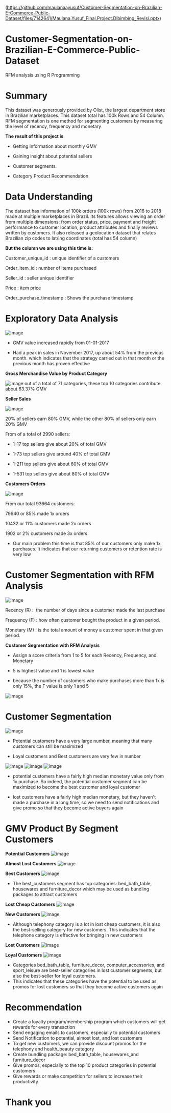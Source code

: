 (https://github.com/maulanaayusuf/Customer-Segmentation-on-Brazilian-E-Commerce-Public-Dataset/files/7142641/Maulana.Yusuf_Final.Project.Dibimbing_Revisi.pptx)
# Customer-Segmentation-on-Brazilian-E-Commerce-Public-Dataset
RFM analysis using R Programming

# Summary
This dataset was generously provided by Olist, the largest department store in Brazilian marketplaces. This dataset total has 100k Rows and 54 Column.
RFM segmentation is one method for segmenting customers by measuring the level of recency, frequency and monetary

**The result of this project is** 

- Getting information about monthly GMV

- Gaining insight about potential sellers

- Customer segments.

- Category Product Recommendation


# Data Understanding
The dataset has information of 100k orders  (100k rows) from 2016 to 2018 made at multiple marketplaces in Brazil. Its features allows viewing an order from multiple dimensions: from order status, price, payment and freight performance to customer location, product attributes and finally reviews written by customers. It also released a geolocation dataset that relates Brazilian zip codes to lat/lng coordinates (total has 54 column)

**But the column we are using this time is:**

Customer_unique_id    	     	: unique identifier of a customers

Order_item_id 		            : number of items purchased

Seller_id		  	              : seller unique identifier

Price			     	              : item price

Order_purchase_timestamp     	: Shows the purchase timestamp


# Exploratory Data Analysis

![image](https://user-images.githubusercontent.com/85357151/132887980-479b6380-4e1c-4c41-b582-b6f6067a0610.png)

- GMV value increased rapidly from 01-01-2017

- Had a peak in sales in November 2017, up about 54% from the previous month. which indicates that the strategy carried out in that month or the previous month has proven effective

**Gross Merchandise Value by Product Category**

![image](https://user-images.githubusercontent.com/85357151/132888237-a0159627-f70f-4d77-b07f-d094eb8a7386.png)
out of a total of 71 categories, these top 10 categories contribute about 63.37% GMV


**Seller Sales**

![image](https://user-images.githubusercontent.com/85357151/132888345-bf5d3825-7604-4885-820b-30d51637d44f.png)


20% of sellers earn 80% GMV, while the other 80% of sellers only earn 20% GMV

From of a total of 2990 sellers:

- 1-17 top sellers give about 20% of total GMV

- 1-73 top sellers give around 40% of total GMV

- 1-211 top sellers give about 60% of total GMV

- 1-531 top sellers give about 80% of total GMV


**Customers Orders**

![image](https://user-images.githubusercontent.com/85357151/132888797-afc30f5d-a298-4a40-a026-a2e31e11e1aa.png)

From our total 93664 customers:
 
79640 or 85% made 1x orders

10432 or 11% customers made 2x orders

1902 or 2% customers made 3x orders

- Our main problem this time is that 85% of our customers only make 1x purchases. It indicates that our returning customers or retention rate is very low


# Customer Segmentation with RFM Analysis

![image](https://user-images.githubusercontent.com/85357151/132889047-73766284-962d-4846-947e-d5b596fc5ece.png)

Recency (R) :  the number of days since a customer made the last purchase

Frequency (F) : how often customer bought the product in a given period.

Monetary (M) : is the total amount of money a customer spent in that given period. 



**Customer Segmentation with RFM Analysis**

- Assign a score criteria from 1 to 5 for each Recency, Frequency, and Monetary

- 5 is highest value and 1 is lowest value

- because the number of customers who make purchases more than 1x is only 15%, the F value is only 1 and 5


![image](https://user-images.githubusercontent.com/85357151/132889919-dbcfa7e5-701f-4a6d-9de2-a13808a98983.png)



# Customer Segmentation

![image](https://user-images.githubusercontent.com/85357151/132890196-711a6b4f-8e75-42cd-9197-25867ebecc2c.png)

- Potential customers have a very large number, meaning that many customers can still be maximized

- Loyal customers and  Best customers are very few in number

![image](https://user-images.githubusercontent.com/85357151/132890398-8996ae2a-99e7-4b84-a66f-eaca25ff7543.png)
![image](https://user-images.githubusercontent.com/85357151/132890405-406375ce-1195-4332-8c63-af363968bded.png)
![image](https://user-images.githubusercontent.com/85357151/132890413-b3d114fc-1fa4-47a8-a536-0d18a02f995d.png)


- potential customers have a fairly high median monetary value only from 1x purchase. So indeed, the potential customer segment can be maximized to become the best customer and loyal customer 

- lost customers have a fairly high median monetary, but they haven't made a purchase in a long time, so we need to send notifications and give promo so that they become active buyers again


# GMV Product By Segment Customers

**Potential Customers**
![image](https://user-images.githubusercontent.com/85357151/132890728-e543d41a-4ee3-479a-bf9d-61a1f85ca955.png)

**Almost Lost Customers**
![image](https://user-images.githubusercontent.com/85357151/132890793-acb107aa-c56f-4a90-8ed5-d6fef88ef24c.png)

**Best Customers**
![image](https://user-images.githubusercontent.com/85357151/132890824-eab0be5c-e558-46d5-a318-b93de80ea4c7.png)


- The best_customers segment has  top categories: bed_bath_table, housewares and furniture_decor which may be used as bundling packages to attract customers




**Lost Cheap Customers**
![image](https://user-images.githubusercontent.com/85357151/132890932-f3b7d02b-cfb7-46a3-962c-ab92be9aa2f1.png)

**New Customers**
![image](https://user-images.githubusercontent.com/85357151/132890963-e71d1237-0baf-4940-a9ad-90f76503b4ac.png)

- Although telephony category is a lot in lost cheap customers, it is also the best-selling category for new customers. This indicates that the telephone category is effective for bringing in new customers


**Lost Customers**
![image](https://user-images.githubusercontent.com/85357151/132891317-8e6e6e57-9426-4a6e-a172-1620c46b73a3.png)

**Loyal Customers**
![image](https://user-images.githubusercontent.com/85357151/132891355-63520bcd-3076-4c0f-9eaf-8b184933ad1d.png)


- Categories bed_bath_table, furniture_decor,  computer_accessories, and sport_leisure are best-seller categories in  lost customer segments, but also the best-seller for loyal customers. 
- This indicates that these categories have the potential to be used as promos for lost customers so that they become active customers again


# Recommendation

- Create a loyalty program/membership program which customers will get rewards for every transaction
- Send engaging emails to customers, especially to potential customers
- Send Notification to potential, almost lost, and lost customers
- To get new customers, we can provide discount promos for the telephony and health_beauty category
- Create bundling package: bed_bath_table, housewares_and furniture_decor 
- Give promos, especially to the top 10 product categories in potential customers
- Give rewards or make competition for sellers to increase their productivity


# Thank you





















